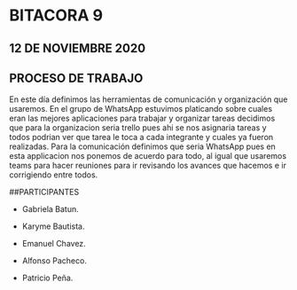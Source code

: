 # BITACORA 9 

## 12 DE NOVIEMBRE 2020

## PROCESO DE TRABAJO

En este día definimos las herramientas de comunicación y organización que usaremos.
En el grupo de WhatsApp estuvimos platicando sobre cuales eran las mejores aplicaciones para trabajar y organizar tareas
decidimos que para la organizacion seria trello pues ahi se nos asignaria tareas y todos podrian ver que tarea le toca
a cada integrante y cuales ya fueron realizadas.
Para la comunicación definimos que seria WhatsApp pues en esta applicacion nos ponemos de acuerdo para todo, al igual que usaremos
teams para hacer reuniones para ir revisando los avances que hacemos e ir corrigiendo entre todos.

##PARTICIPANTES

- Gabriela Batun.

- Karyme Bautista.

- Emanuel Chavez.

- Alfonso Pacheco.

- Patricio Peña.



